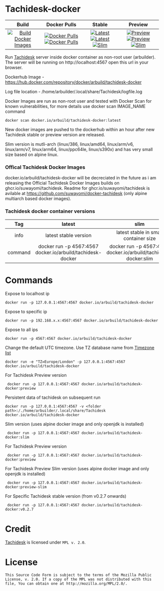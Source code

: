 # Tachidesk-docker

| Build | Docker Pulls | Stable |Preview |
|:-:|:-:|:-:|:-:|
| [![Build Docker Images](https://github.com/arbuilder/Tachidesk-docker/actions/workflows/build_images.yml/badge.svg)](https://github.com/arbuilder/Tachidesk-docker/actions/workflows/build_images.yml) | [![Docker Pulls](https://img.shields.io/docker/pulls/arbuild/tachidesk-docker?label=dockerhub)](https://hub.docker.com/r/arbuild/tachidesk-docker/)  [![Docker Pulls](https://img.shields.io/badge/dynamic/json?url=https://github.com/suwayomi/docker-tachidesk/raw/main/scripts/tachidesk_version.json&label=github&query=$.total_downloads&color=blue)](https://github.com/orgs/suwayomi/packages/container/package/tachidesk)| [![Latest](https://img.shields.io/badge/dynamic/json?url=https://github.com/arbuilder/tachidesk-docker/raw/main/scripts/tachidesk_version.json&label=version&query=$.stable&color=blue) ![Latest](https://img.shields.io/docker/image-size/arbuild/tachidesk-docker/latest.svg?label=latest) ![Slim](https://img.shields.io/docker/image-size/arbuild/tachidesk-docker/slim.svg?label=slim)](https://hub.docker.com/r/arbuild/tachidesk-docker/) | [![Preview](https://img.shields.io/badge/dynamic/json?url=https://github.com/arbuilder/tachidesk-docker/raw/main/scripts/tachidesk_version.json&label=version&query=$.preview&color=blue) ![Preview](https://img.shields.io/docker/image-size/arbuild/tachidesk-docker/preview?label=preview) ![Slim](https://img.shields.io/docker/image-size/arbuild/tachidesk-docker/preview-slim.svg?label=preview-slim)](https://hub.docker.com/r/arbuild/tachidesk-docker/) |

Run [Tachidesk](https://github.com/AriaMoradi/Tachidesk) server inside docker container as non-root user (arbuilder). The server will be running on http://localhost:4567 open this url in your browser.

Dockerhub Image - https://hub.docker.com/repository/docker/arbuild/tachidesk-docker

Log file location - /home/arbuilder/.local/share/Tachidesk/logfile.log

Docker Images are run as non-root user and tested with Docker Scan for known vulnerabilities, for more details use docker scan IMAGE_NAME command

    docker scan docker.io/arbuild/tachidesk-docker:latest

New docker images are pushed to the dockerhub within an hour after new Tachidesk stable or preview version are released.

Slim version is mutli-arch (linux/386, linux/amd64, linux/arm/v6, linux/arm/v7, linux/arm64, linux/ppc64le, linux/s390x) and has very small size based on alpine linux.

### Offical Tachidesk Docker Images

docker.io/arbuild/tachidesk-docker will be decreciated in the future as i am releasing the Official Tachidesk Docker Images builds on ghcr.io/suwayomi/tachidesk. Readme for ghcr.io/suwayomi/tachidesk is avilable at https://github.com/suwayomi/docker-tachidesk (only alpine multiarch based docker images).

### Tachidesk docker container versions

| Tag | latest | slim | preview | preview-slim | v * . * . * |
|:-:|:-:|:-:|:-:|:-:| :-:|
| info | latest stable version | latest stable in small container size | latest preview beta | latest preview beta in small container size | specific tachidesk stable version |
| command | docker run -p 4567:4567 docker.io/arbuild/tachidesk-docker |  docker run -p 4567:4567 docker.io/arbuild/tachidesk-docker:slim |  docker run -p 4567:4567 docker.io/arbuild/tachidesk-docker:preview | docker run -p 4567:4567 docker.io/arbuild/tachidesk-docker:preview-slim | docker run -p 4567:4567 docker.io/arbuild/tachidesk-docker:v0.2.7 |

# Commands

Expose to localhost ip

    docker run -p 127.0.0.1:4567:4567 docker.io/arbuild/tachidesk-docker

Expose to specific ip

    docker run -p 192.168.x.x:4567:4567 docker.io/arbuild/tachidesk-docker

Expose to all ips

    docker run -p 4567:4567 docker.io/arbuild/tachidesk-docker

Change the default UTC timezone. Use TZ database name from [Timezone list](https://en.wikipedia.org/wiki/List_of_tz_database_time_zones)

    docker run -e "TZ=Europe/London" -p 127.0.0.1:4567:4567 docker.io/arbuild/tachidesk-docker
	
For Tachidesk Preview version

     docker run -p 127.0.0.1:4567:4567 docker.io/arbuild/tachidesk-docker:preview

Persistent data of tachidesk on subsequent run

    docker run -p 127.0.0.1:4567:4567 -v <folder path>:/./home/arbuilder/.local/share/Tachidesk docker.io/arbuild/tachidesk-docker
    
Slim version (uses alpine docker image and only openjdk is installed)

     docker run -p 127.0.0.1:4567:4567 docker.io/arbuild/tachidesk-docker:slim
     
For Tachidesk Preview version

     docker run -p 127.0.0.1:4567:4567 docker.io/arbuild/tachidesk-docker:preview
	 
For Tachidesk Preview Slim version (uses alpine docker image and only openjdk is installed)

     docker run -p 127.0.0.1:4567:4567 docker.io/arbuild/tachidesk-docker:preview-slim	 
	 
For Specific Tachidesk stable version (from v0.2.7 onwards)

     docker run -p 127.0.0.1:4567:4567 docker.io/arbuild/tachidesk-docker:v0.2.7

# Credit

[Tachidesk](https://github.com/Suwayomi/Tachidesk) is licensed under `MPL v. 2.0`.

# License

    This Source Code Form is subject to the terms of the Mozilla Public
    License, v. 2.0. If a copy of the MPL was not distributed with this
    file, You can obtain one at http://mozilla.org/MPL/2.0/.
